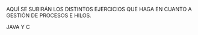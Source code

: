 AQUÍ SE SUBIRÁN LOS DISTINTOS EJERCICIOS QUE HAGA EN CUANTO A GESTIÓN DE PROCESOS E HILOS. 

JAVA Y C